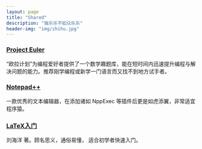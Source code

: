 ```yaml
---
layout: page
title: "Shared"
description: "独乐乐不如众乐乐"
header-img: "img/zhihu.jpg"
---
```


### [Project Euler](https://projecteuler.net/archives)

“欧拉计划”为编程爱好者提供了一个数学趣题库，能在短时间内迅速提升编程与解决问题的能力。推荐刚学编程或新学一门语言而又找不到地方试手者。

### [Notepad++](https://notepad-plus-plus.org/)

一款优秀的文本编辑器，在添加诸如 NppExec 等插件后更是如虎添翼，非常适宜程序猿。

### [LaTeX入门](https://book.douban.com/subject/24703731/)

刘海洋 著。顾名思义，通俗易懂， 适合初学者快速入门。








